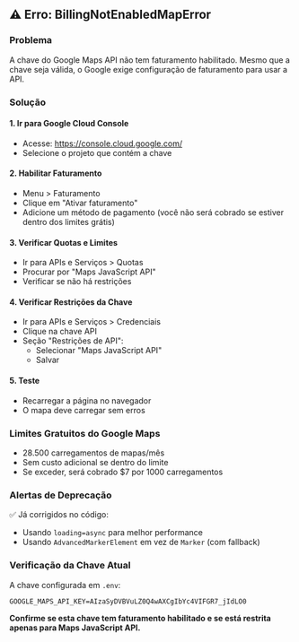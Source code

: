 ## ⚠️ Erro: BillingNotEnabledMapError

### Problema
A chave do Google Maps API não tem faturamento habilitado. Mesmo que a chave seja válida, o Google exige configuração de faturamento para usar a API.

### Solução

#### 1. Ir para Google Cloud Console
- Acesse: https://console.cloud.google.com/
- Selecione o projeto que contém a chave

#### 2. Habilitar Faturamento
- Menu > Faturamento
- Clique em "Ativar faturamento"
- Adicione um método de pagamento (você não será cobrado se estiver dentro dos limites grátis)

#### 3. Verificar Quotas e Limites
- Ir para APIs e Serviços > Quotas
- Procurar por "Maps JavaScript API"
- Verificar se não há restrições

#### 4. Verificar Restrições da Chave
- Ir para APIs e Serviços > Credenciais
- Clique na chave API
- Seção "Restrições de API":
  - Selecionar "Maps JavaScript API"
  - Salvar

#### 5. Teste
- Recarregar a página no navegador
- O mapa deve carregar sem erros

### Limites Gratuitos do Google Maps
- 28.500 carregamentos de mapas/mês
- Sem custo adicional se dentro do limite
- Se exceder, será cobrado $7 por 1000 carregamentos

### Alertas de Deprecação
✅ Já corrigidos no código:
- Usando `loading=async` para melhor performance
- Usando `AdvancedMarkerElement` em vez de `Marker` (com fallback)

### Verificação da Chave Atual
A chave configurada em `.env`:
```
GOOGLE_MAPS_API_KEY=AIzaSyDVBVuLZ0Q4wAXCgIbYc4VIFGR7_jIdLO0
```

**Confirme se esta chave tem faturamento habilitado e se está restrita apenas para Maps JavaScript API.**
